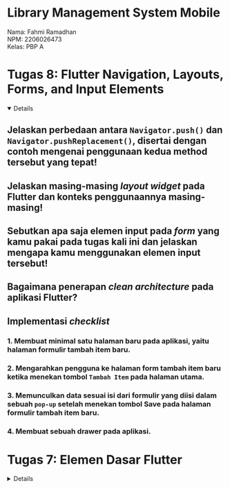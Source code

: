 # Library Management System Mobile

Nama: Fahmi Ramadhan<br>
NPM: 2206026473<br>
Kelas: PBP A<br>

# Tugas 8: Flutter Navigation, Layouts, Forms, and Input Elements

<details open>

## Jelaskan perbedaan antara `Navigator.push()` dan `Navigator.pushReplacement()`, disertai dengan contoh mengenai penggunaan kedua method tersebut yang tepat!

## Jelaskan masing-masing _layout widget_ pada Flutter dan konteks penggunaannya masing-masing!

## Sebutkan apa saja elemen input pada _form_ yang kamu pakai pada tugas kali ini dan jelaskan mengapa kamu menggunakan elemen input tersebut!

## Bagaimana penerapan _clean architecture_ pada aplikasi Flutter?

## Implementasi _checklist_

### 1. Membuat minimal satu halaman baru pada aplikasi, yaitu halaman formulir tambah item baru.

### 2. Mengarahkan pengguna ke halaman form tambah item baru ketika menekan tombol `Tambah Item` pada halaman utama.

### 3. Memunculkan data sesuai isi dari formulir yang diisi dalam sebuah `pop-up` setelah menekan tombol Save pada halaman formulir tambah item baru.

### 4. Membuat sebuah drawer pada aplikasi.

</details>

# Tugas 7: Elemen Dasar Flutter

<details>

## Apa perbedaan utama antara _stateless_ dan _stateful widget_ dalam konteks pengembangan aplikasi Flutter?

- _**Stateless widget**_ adalah sebuah _widget_ yang di-_build_ hanya dengan konfigurasi awal yang telah diinisiasi sejak awal. _Stateless widget_ tidak memiliki _state_ internal yang dapat berubah selama masa hidupnya. Contoh dari _stateless widget_ adalah `Text` dan `Icon`.

- _**Stateful widget**_ adalah sebuah _widget_ yang memiliki objek _state_ yang menyimpan sebuah informasi yang dapat berubah-ubah. _Stateful widget_ dapat merubah tampilan karena bersifat _mutable_ dan dapat di-_render_ ulang berkali kali selama masa hidupnya. Contoh dari _stateful widget_ adalah `Checkbox`, `Slider`, dan `TextField`.

## Sebutkan seluruh widget yang kamu gunakan untuk menyelesaikan tugas ini dan jelaskan fungsinya masing-masing.

1. `MaterialApp`: Widget tingkat atas untuk aplikasi Material Design yang menyediakan konfigurasi seperti tema, navigasi, dan judul aplikasi.
2. `ThemeData`: Widget untuk mengonfigurasi tema global untuk aplikasi Material.
3. `ColorScheme`: Widget untuk mengatur skema warna yang digunakan oleh aplikasi.
4. `MyApp`: Root widget aplikasi yang me-_return_ `MaterialApp` widget.
5. `MyHomePage`: Widget kustom sebagai halaman utama aplikasi.
6. `Scaffold`: Widget yang menyediakan struktur visual dasar untuk aplikasi Material Design.
7. `AppBar`: Widget yang menampilkan bar aplikasi di bagian atas `Scaffold`.
8. `Text`: Widget yang menampilkan baris teks sederhana.
9. `SignleChildScrollView`: Widget _wrapper_ yang dapat di-_scroll_ jika _child_-nya melebihi layar.
10. `Padding`: Widget yang memberikan padding ke _child_-nya.
11. `Column`: Widget yang menampilkan _child_-nya dalam urutan vertikal.
12. `GridView.count`: Widget yang menampilkan _child_-nya dengan jumlah kolom tetap.
13. `ItemCard`: Widget kustom untuk menampilkan item.
14. `Material`: Widget yang memberikan efek visual Material Design.
15. `InkWell`: Widget berupa area responsif terhadap sentuhan.
16. `Container`: Widget _wrapper_ yang menggabungkan widget umum untuk _painting_, _positioning_, dan _sizing_ pada _children_-nya.
17. `Center`: Widget yang membuat _child_-nya berada di tengah.
18. `Icon`: Widget yang menampilkan ikon Material Design.
19. `SnackBar`: Widget yang menampilkan pesan ringan di bagian bawah layar.

## Implementasi _Checklist_

### 1. Membuat sebuah program Flutter baru dengan tema inventory seperti tugas-tugas sebelumnya.

- Membuat proyek Flutter baru dengan menjalankan perintah `flutter create library_app` kemudian membuka direktori proyek tersebut di dalam Visual Studio Code.

- Menghapus _widget_ `MyHomePage` dan class _state_-nya dari `main.dart` kemudian membuat _stateless widget_ bernama `MyHomePage` di dalam berkas baru bernama `menu.dart`.

```dart
class MyHomePage extends StatelessWidget {
  MyHomePage({Key? key}) : super(key: key);

  @override
  Widget build(BuildContext context) {
    return Scaffold(
      ...
    );
  }
}
```

### 2. Membuat tiga tombol sederhana dengan ikon dan teks untuk melihat daftar item, menambah item, dan logout.

- Menambahkan class `Item` dan stateless widget `ItemCard` pada `menu.dart`. Class `Item` memiliki atribut name, icon, dan color (**BONUS**)

```dart
class Item {
  final String name;
  final IconData icon;
  final Color color;

  Item(this.name, this.icon, this.color);
}

class ItemCard extends StatelessWidget {
  final Item item;

  const ItemCard(this.item, {super.key}); // Constructor

  @override
  Widget build(BuildContext context) {
    return Material(
      color: item.color,
      child: InkWell(
        child: Container(
          // Container untuk menyimpan Icon dan Text
          padding: const EdgeInsets.all(8),
          child: Center(
            child: Column(
              mainAxisAlignment: MainAxisAlignment.center,
              children: [
                Icon(
                  item.icon,
                  color: Colors.white,
                  size: 30.0,
                ),
                const Padding(padding: EdgeInsets.all(3)),
                Text(
                  item.name,
                  textAlign: TextAlign.center,
                  style: const TextStyle(color: Colors.white),
                ),
              ],
            ),
          ),
        ),
      ),
    );
  }
}
```

- Melakukan modifikasi pada widget `MyHomePage` dengan membuat _item_ tombol dan mengisi _widget_ `Scaffold` untuk menampilkan `AppBar` dan tiga tombol untuk melihat daftar item, menambah item, dan logout. Setiap tombol diberi warna yang berbeda (**BONUS**).

```dart
class MyHomePage extends StatelessWidget {
  MyHomePage({Key? key}) : super(key: key);

  final List<Item> items = [
    Item("Lihat Item", Icons.checklist, Colors.teal.shade700),
    Item("Tambah Item", Icons.add_circle_outline, Colors.teal.shade800),
    Item("Logout", Icons.logout, Colors.teal.shade900),
  ];

  @override
  Widget build(BuildContext context) {
    return Scaffold(
      appBar: AppBar(
        backgroundColor: Colors.teal,
        title: const Text(
          style: TextStyle(color: Colors.white),
          'Library Management System',
        ),
      ),
      body: SingleChildScrollView(
        // Widget wrapper yang dapat discroll
        child: Padding(
          padding: const EdgeInsets.all(10.0), // Set padding dari halaman
          child: Column(
            // Widget untuk menampilkan children secara vertikal
            children: <Widget>[
              const Padding(
                padding: EdgeInsets.only(top: 10.0, bottom: 10.0),
                // Widget Text untuk menampilkan tulisan dengan alignment center dan style yang sesuai
                child: Text(
                  'Bookshelf', // Text yang menandakan bookshelf
                  textAlign: TextAlign.center,
                  style: TextStyle(
                    fontSize: 30,
                    fontWeight: FontWeight.bold,
                  ),
                ),
              ),
              // Grid layout
              GridView.count(
                // Container pada card kita.
                primary: true,
                padding: const EdgeInsets.all(20),
                crossAxisSpacing: 10,
                mainAxisSpacing: 10,
                crossAxisCount: 3,
                shrinkWrap: true,
                children: items.map((Item item) {
                  // Iterasi untuk setiap item
                  return ItemCard(item);
                }).toList(),
              ),
            ],
          ),
        ),
      ),
    );
  }
}
```

### 3. Memunculkan snackbar ketika suatu tombol ditekan.

- Melakukan modifikasi pada _widget_ `InkWell` dengan menambahkan _property_ `onTap`.

```dart
class ItemCard extends StatelessWidget {
  ...
  @override
  Widget build(BuildContext context) {
    return Material(
      color: item.color,
      child: InkWell(
        // Area responsive terhadap sentuhan
        onTap: () {
          // Memunculkan SnackBar ketika diklik
          ScaffoldMessenger.of(context)
            ..hideCurrentSnackBar()
            ..showSnackBar(SnackBar(
                content: Text("Kamu telah menekan tombol ${item.name}!")));
        },
        ...
      ),
    );
  }
}
```

</details>